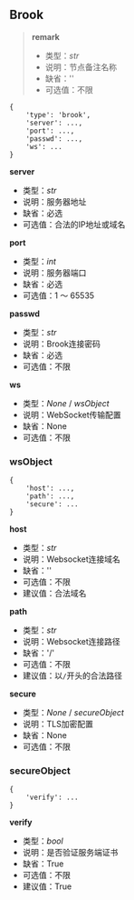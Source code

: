 ## Brook

> **remark**
> 
> + 类型：*str*
> + 说明：节点备注名称
> + 缺省：''
> + 可选值：不限

```
{
    'type': 'brook',
    'server': ...,
    'port': ...,
    'passwd': ...,
    'ws': ...
}
```

**server**

+ 类型：*str*
+ 说明：服务器地址
+ 缺省：必选
+ 可选值：合法的IP地址或域名

**port**

+ 类型：*int*
+ 说明：服务器端口
+ 缺省：必选
+ 可选值：1 ～ 65535

**passwd**

+ 类型：*str*
+ 说明：Brook连接密码
+ 缺省：必选
+ 可选值：不限

**ws**

+ 类型：*None* / *wsObject*
+ 说明：WebSocket传输配置
+ 缺省：None
+ 可选值：不限

### wsObject

```
{
    'host': ...,
    'path': ...,
    'secure': ...
}
```

**host**

+ 类型：*str*
+ 说明：Websocket连接域名
+ 缺省：''
+ 可选值：不限
+ 建议值：合法域名

**path**

+ 类型：*str*
+ 说明：Websocket连接路径
+ 缺省：'/'
+ 可选值：不限
+ 建议值：以`/`开头的合法路径

**secure**

+ 类型：*None* / *secureObject*
+ 说明：TLS加密配置
+ 缺省：None
+ 可选值：不限

### secureObject

```
{
    'verify': ...
}
```

**verify**

+ 类型：*bool*
+ 说明：是否验证服务端证书
+ 缺省：True
+ 可选值：不限
+ 建议值：True
